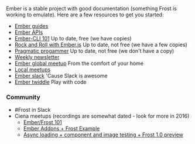 Ember is a stable project with good documentation (something Frost is working to emulate).  Here are a few resources to get you started:
- [Ember guides](https://guides.emberjs.com/v2.2.0/)
- [Ember APIs](http://emberjs.com/api/)
- [Ember-CLI 101](https://leanpub.com/ember-cli-101) Up to date, free (we have copies)
- [Rock and Roll with Ember.js](http://balinterdi.com/rock-and-roll-with-emberjs/) Up to date, not free (we have a few copies)
- [Pragmatic progammer](https://pragprog.com/book/mwjsember/deliver-audacious-web-apps-with-ember-2) Up to date, not free (we don't have a copy)
- [Weekly newsletter](http://emberweekly.com/)
- [Ember global meetup](https://www.bigmarker.com/communities/global-ember-meetup/about) From the comfort of your home
- [Local meetups](http://emberjs.com/community/meetups/)
- [Ember slack](https://ember-community-slackin.herokuapp.com/) 'Cause Slack is awesome
- [Ember twiddle](https://ember-twiddle.com/) Play with code

### Community
- \#Frost in Slack
- Ciena meetups (recordings are somewhat dated - look for more in 2016)
  - [Ember/Frost 101](https://ciena.webex.com/ciena/playback.php?FileName=http%3A//cienanet.ciena.com/Recordings/General/Frost_Meetup_1.wrf)
  - [Ember Addons + Frost Example](https://ciena.webex.com/ciena/playback.php?FileName=http%3A//cienanet.ciena.com/Recordings/General/Frost_Meetup_2.wrf)
  - [Async loading + component and image testing + Frost 1.0 preview](https://ciena.webex.com/ciena/playback.php?FileName=http%3A//cienanet.ciena.com/Recordings/General/Frost_Meetup_30_July_2015.wrf)
